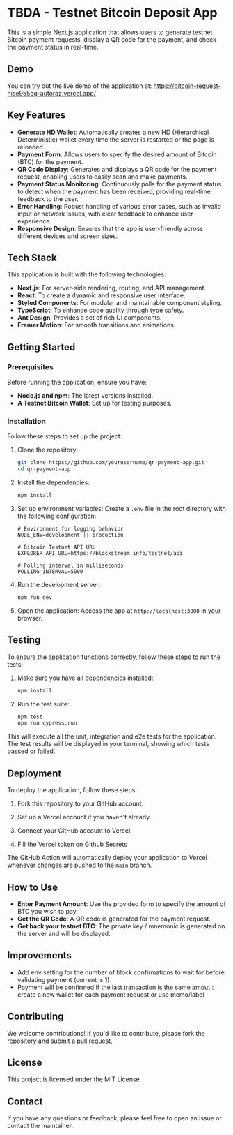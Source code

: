 # TBDA - Testnet Bitcoin Deposit App

This is a simple Next.js application that allows users to generate testnet Bitcoin payment requests, display a QR code for the payment, and check the payment status in real-time.

## Demo

You can try out the live demo of the application at: https://bitcoin-request-nise955cq-autoraz.vercel.app/

## Key Features

- **Generate HD Wallet**: Automatically creates a new HD (Hierarchical Deterministic) wallet every time the server is restarted or the page is reloaded.
- **Payment Form**: Allows users to specify the desired amount of Bitcoin (BTC) for the payment.
- **QR Code Display**: Generates and displays a QR code for the payment request, enabling users to easily scan and make payments.
- **Payment Status Monitoring**: Continuously polls for the payment status to detect when the payment has been received, providing real-time feedback to the user.
- **Error Handling**: Robust handling of various error cases, such as invalid input or network issues, with clear feedback to enhance user experience.
- **Responsive Design**: Ensures that the app is user-friendly across different devices and screen sizes.

## Tech Stack

This application is built with the following technologies:

- **Next.js**: For server-side rendering, routing, and API management.
- **React**: To create a dynamic and responsive user interface.
- **Styled Components**: For modular and maintainable component styling.
- **TypeScript**: To enhance code quality through type safety.
- **Ant Design**: Provides a set of rich UI components.
- **Framer Motion**: For smooth transitions and animations.

## Getting Started

### Prerequisites

Before running the application, ensure you have:

- **Node.js and npm**: The latest versions installed.
- **A Testnet Bitcoin Wallet**: Set up for testing purposes.

### Installation

Follow these steps to set up the project:

1. Clone the repository:

   ```bash
   git clone https://github.com/yourusername/qr-payment-app.git
   cd qr-payment-app
   ```

2. Install the dependencies:

   ```bash
   npm install
   ```

3. Set up environment variables:
   Create a `.env` file in the root directory with the following configuration:

   ```env
   # Environment for logging behavior
   NODE_ENV=development || production

   # Bitcoin Testnet API URL
   EXPLORER_API_URL=https://blockstream.info/testnet/api

   # Polling interval in milliseconds
   POLLING_INTERVAL=5000
   ```

4. Run the development server:

   ```bash
   npm run dev
   ```

5. Open the application:
   Access the app at `http://localhost:3000` in your browser.

## Testing

To ensure the application functions correctly, follow these steps to run the tests:

1. Make sure you have all dependencies installed:

   ```bash
   npm install
   ```

2. Run the test suite:

   ```bash
   npm test
   npm run cypress:run
   ```

This will execute all the unit, integration and e2e tests for the application. The test results will be displayed in your terminal, showing which tests passed or failed.

## Deployment

To deploy the application, follow these steps:

1. Fork this repository to your GitHub account.

2. Set up a Vercel account if you haven't already.

3. Connect your GitHub account to Vercel.

4. Fill the Vercel token on Github Secrets

The GitHub Action will automatically deploy your application to Vercel whenever changes are pushed to the `main` branch.


## How to Use

- **Enter Payment Amount**: Use the provided form to specify the amount of BTC you wish to pay.
- **Get the QR Code**: A QR code is generated for the payment request.
- **Get back your testnet BTC**: The private key / mnemonic is generated on the server and will be displayed.

## Improvements

- Add env setting for the number of block confirmations to wait for before validating payment (current is 1)
- Payment will be confirmed if the last transaction is the same amout : create a new wallet for each payment request or use memo/label 

## Contributing

We welcome contributions! If you'd like to contribute, please fork the repository and submit a pull request.

## License

This project is licensed under the MIT License.

## Contact

If you have any questions or feedback, please feel free to open an issue or contact the maintainer.
